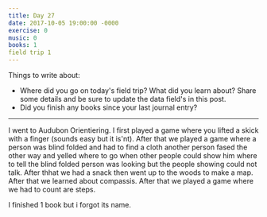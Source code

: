 ```yaml
---
title: Day 27
date: 2017-10-05 19:00:00 -0000
exercise: 0
music: 0
books: 1
field trip 1
---
```

Things to write about:

* Where did you go on today's field trip? What did you learn about? Share some details and be sure to update the data field's in this post.
* Did you finish any books since your last journal entry?

***

I went to Audubon Orientiering. I first played a game where you lifted a skick with a finger (sounds easy but it is'nt).  After that we played a game where a person was blind folded and had to find a cloth another person fased the other way and yelled where to go when other people could show him where to tell the blind folded person was looking but the people showing could not talk. After thhat we had a snack then went up to the woods to make a map. After that we learned about compassis. After that we played a game where we had to count are steps.

I finished 1 book but i forgot its name.

